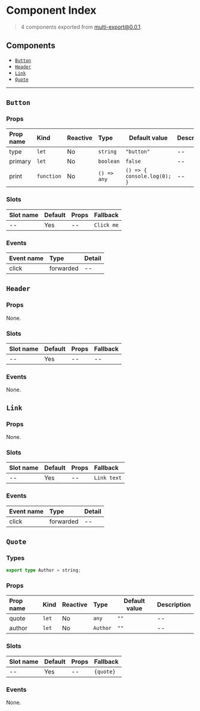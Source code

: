 # Component Index

> 4 components exported from multi-export@0.0.1.

## Components

- [`Button`](#button)
- [`Header`](#header)
- [`Link`](#link)
- [`Quote`](#quote)

---

## `Button`

### Props

| Prop name | Kind                  | Reactive | Type                   | Default value                          | Description |
| :-------- | :-------------------- | :------- | :--------------------- | -------------------------------------- | ----------- |
| type      | <code>let</code>      | No       | <code>string</code>    | <code>"button"</code>                  | --          |
| primary   | <code>let</code>      | No       | <code>boolean</code>   | <code>false</code>                     | --          |
| print     | <code>function</code> | No       | <code>() => any</code> | <code>() => { console.log(0); }</code> | --          |

### Slots

| Slot name | Default | Props | Fallback              |
| :-------- | :------ | :---- | :-------------------- |
| --        | Yes     | --    | <code>Click me</code> |

### Events

| Event name | Type      | Detail |
| :--------- | :-------- | :----- |
| click      | forwarded | --     |

## `Header`

### Props

None.

### Slots

| Slot name | Default | Props | Fallback |
| :-------- | :------ | :---- | :------- |
| --        | Yes     | --    | --       |

### Events

None.

## `Link`

### Props

None.

### Slots

| Slot name | Default | Props | Fallback               |
| :-------- | :------ | :---- | :--------------------- |
| --        | Yes     | --    | <code>Link text</code> |

### Events

| Event name | Type      | Detail |
| :--------- | :-------- | :----- |
| click      | forwarded | --     |

## `Quote`

### Types

```ts
export type Author = string;
```

### Props

| Prop name | Kind             | Reactive | Type                | Default value   | Description |
| :-------- | :--------------- | :------- | :------------------ | --------------- | ----------- |
| quote     | <code>let</code> | No       | <code>any</code>    | <code>""</code> | --          |
| author    | <code>let</code> | No       | <code>Author</code> | <code>""</code> | --          |

### Slots

| Slot name | Default | Props | Fallback             |
| :-------- | :------ | :---- | :------------------- |
| --        | Yes     | --    | <code>{quote}</code> |

### Events

None.
